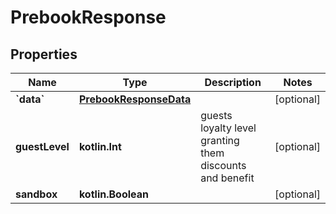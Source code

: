 
# PrebookResponse

## Properties
Name | Type | Description | Notes
------------ | ------------- | ------------- | -------------
**&#x60;data&#x60;** | [**PrebookResponseData**](PrebookResponseData.md) |  |  [optional]
**guestLevel** | **kotlin.Int** | guests loyalty level granting them discounts and benefit |  [optional]
**sandbox** | **kotlin.Boolean** |  |  [optional]



